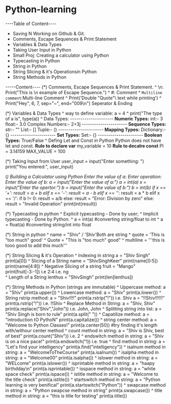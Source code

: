 # Python-learning

----Table of Content----
* Saving N Working on Github & Git.
* Comments, Escape Sequences & Print Statement
* Variables & Data Types
* Taking User Input in Python
* Small Proj: Creating a calculator using Python
* Typecasting in Python
* String in Python
* String Slicing & it's Operationsin Python
* String Methods in Python


-----Content----
(*) Comments, Escape Sequences & Print Statement.
    ^ \n: Print("This is \n example of Escape Sequence.")
    ^ #: Comment
    ^ ```Multiline comment```:Multi-line Comment
    ^ Print('Double \"Quote"\ text while printing')
    ^ Print("Hey", 6, 7, sep="~", end="009\n") Seperator & Ending

(*) Variables & Data Types
    ^ way to define variable: a = 4
    ^ print("The type of a is", type(a))
    ^ Data Types: ---------------------
                  **Numeric Types:**
                  int:- 3
                  float:- 3.0
                  Complex Numbers:- 2+3j
                  ----------------------
                  **Sequence Types:**
                  str:- ""
                  List:- []
                  Tuple:- ()
                  ----------------------
                  **Mapping Types:**
                  Dictionary:- {}
                  ----------------------
                  **Set Types:**
                  Set:- {}
                  ----------------------
                  **Boolean Types:**
                  True/False
      ^ Defing Let and Const in Python
                  Python does not have let and const.
                  **Rule to declare var**
                  my_variable = 10
                  **Rule to decalre const**
                  PI = 3.14159
                  MAX_VALUE = 100

(*) Taking Input from User
                  user_input = input("Enter something: ")
                  print("You entered:", user_input)

(*) Building a Calculator using Python
                  Enter the value of a:
                  Enter operation:
                  Enter the value of b:
                    a = input("Enter the value of a:")
                    a = int(a)
                    x = input("Enter the opertor:")
                    b = input("Enter the value of b:")
                    b = int(b)
                    if x == '+':
                        result = a + b
                    elif x == '-':
                        result = a - b
                    elif x == '*':
                        result = a * b
                    elif x == '/':
                        if b != 0:
                            result = a/b
                        else:
                            result = "Error: Division by zero"
                    else:
                        result = "Invalid Operation"
                    print(int(result))

(*) Typecasting in python
    ^ Explicit typecasting - Done by user; 
    ^ Implicit typecasting - Done by Python.
    ^ a = int(a) #converting string/float to int
    ^ a = float(a) #converting string/int into float

(*) String in python
    ^ name = "Shiv" / 'Shiv'Both are string
    ^ quote = 'This is "too much" good' 
    ^ Quote =  "This is \"too much" good"
    ^ multiline = '''this is 
                     tooo good to add
                     this much'''
   
(*) String Slicing & it's Operation
    ^ Indexing in string 
                    a = "Shiv Singh"
                    print(a[0])
    ^ Slicing of a String 
                    name = "ShivSinghKeer"
                    print(name[0:5])
                    print(name[4:8])
    ^ Negative Slicing of a string
                    fruit = "Mango"
                    print(fruit[-3:-1]) i.e 2:4 i.e. ng                    
    ^ Length of a String
                    lenthus = "ShivSingh"
                    print(len[lenthus])

(*) String Methods in Python (strings are immutable)
    ^ Uppercase method:
                    a = "Shiv"
                    print(a.upper())
    ^ Lowercase method:
                    a = "Shiv"
                    print(a.lower())
    ^ String rstrip method:
                    a = "Shiv!!!!"
                    print(a.rstrip("!")) i.e. Shiv
                    a = "!!Shiv!!!!!!"
                    print(a.rstrip("!")) i.e. !!Shiv
    ^ Replace Method in String:
                    a = "Shiv, Shiv"
                    print(a.replace("Shiv","John")) i.e. John, John
    ^ Splitting string into list:
                    a = "Shiv Singh is born to rule"
                    print(a.split(" "))
    ^ Capatilize method:
                    a = "introduction tO PythoN"
                    print(a.capitalize())
    ^ string center method:
                    a = "Welcome to Python Classes!"
                    print(a.center(50)) 
                    #try finding it's length with/withour center method
    ^ count method in string:
                    a = "Shiv is Shiv, best of best"
                    print(a.count("Shiv")) i.e. 2
    ^ endswitch method in string:
                    a = "Shiv is on a nice pace!"
                    print(a.endswitch("!)) i.e. true
    ^ find method in string:
                    a = "Let's find your intelligency"
                    print(a.find("intelligency"))
    ^ isalnum method in string:
                    a = "WelcomeToTheCourse"
                    print(a.isalnum())
    ^ isalpha method in string:
                    a = "Welcome00"
                    print(a.isalpha())
    ^ islower method in string:
                    a = "WELcome"
                    print(a.islower())
    ^ isprintable method in string:
                    a = "haapy birthdday\n"
                    print(a.isprintable())
    ^ isspace method in string:
                    a = "white space check"
                    print(a.ispace())
    ^ istitle method in string:
                    a = "Welcome to the title check"
                    print(a.istitle())
    ^ startswitch method in string:
                    a = "Python learning is very benifical"
                    print(a.startswitch("Python"))
    ^ swapcase method in string:
                    a = "Python swapcse method in string"
                    print(a.swapcase())
    ^ title method in string:
                    a = "this is title for testing"
                    print(a.title())
                    
    
                        
    
    

                  
